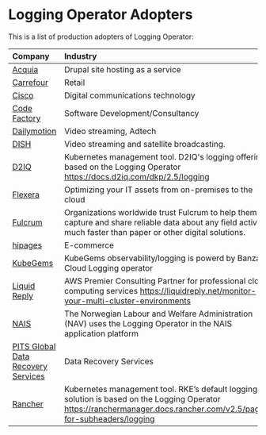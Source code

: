 # Logging Operator Adopters

This is a list of production adopters of Logging Operator:

| Company                                                                | Industry                                                                                                                                                                |
| :--------------------------------------------------------------------- | :---------------------------------------------------------------------------------------------------------------------------------------------------------------------- |
| [Acquia](https://www.acquia.com)                                       | Drupal site hosting as a service                                                                                                                                        |
| [Carrefour](https://carrefour.com)                                     | Retail                                                                                                                                                                  |
| [Cisco](https://www.cisco.com)                                         | Digital communications technology                                                                                                                                       |
| [Code Factory](https://codefactory.hu)                                 | Software Development/Consultancy                                                                                                                                        |
| [Dailymotion](https://dailymotion.com)                                 | Video streaming, Adtech                                                                                                                                                 |
| [DISH](https://www.dish.com/)                                          | Video streaming and satellite broadcasting.                                                                                                                             |
| [D2IQ](https://d2iq.com)                                               | Kubernetes management tool. D2IQ's logging offering is based on the Logging Operator https://docs.d2iq.com/dkp/2.5/logging                                              |
| [Flexera](https://www.flexera.com)                                     | Optimizing your IT assets from on-premises to the cloud                                                                                                                 |
| [Fulcrum](https://www.fulcrumapp.com/)                                 | Organizations worldwide trust Fulcrum to help them capture and share reliable data about any field activity, much faster than paper or other digital solutions.         |
| [hipages](https://hipages.com.au)                                      | E-commerce                                                                                                                                                              |
| [KubeGems](https://kubegems.io)                                        | KubeGems observability/logging is powerd by Banzai Cloud Logging operator                                                                                               |
| [Liquid Reply](https://liquidreply.net)                                | AWS Premier Consulting Partner for professional cloud computing services https://liquidreply.net/monitor-your-multi-cluster-environments                                |
| [NAIS](https://nais.io)                                                | The Norwegian Labour and Welfare Administration (NAV) uses the Logging Operator in the NAIS application platform                                                        |
| [PITS Global Data Recovery Services](https://www.pitsdatarecovery.net) | Data Recovery Services                                                                                                                                                  |
| [Rancher](https://rancher.com)                                         | Kubernetes management tool. RKE’s default logging solution is based on the Logging Operator   https://ranchermanager.docs.rancher.com/v2.5/pages-for-subheaders/logging |
